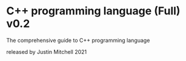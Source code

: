 # C++ programming language (Full) v0.2
The comprehensive guide to C++ programming language 

released by Justin Mitchell 2021
